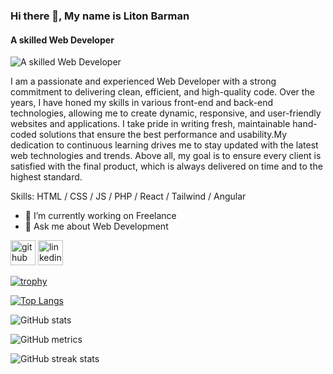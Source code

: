 ### Hi there 👋, My name is Liton Barman
#### A skilled Web Developer
![A skilled Web Developer](https://media.licdn.com/dms/image/v2/D4E16AQEsYotFtROshQ/profile-displaybackgroundimage-shrink_350_1400/profile-displaybackgroundimage-shrink_350_1400/0/1722095392996?e=1744243200&v=beta&t=X6PKYWGJh2q74PRqJ4dCC2BXZeUWtB7zzPRWoAn2gU8)

I am a passionate and experienced Web Developer with a strong commitment to delivering clean, efficient, and high-quality code. Over the years, I have honed my skills in various front-end and back-end technologies, allowing me to create dynamic, responsive, and user-friendly websites and applications. I take pride in writing fresh, maintainable hand-coded solutions that ensure the best performance and usability.My dedication to continuous learning drives me to stay updated with the latest web technologies and trends. Above all, my goal is to ensure every client is satisfied with the final product, which is always delivered on time and to the highest standard.

Skills: HTML / CSS / JS / PHP / React / Tailwind / Angular

- 🔭 I’m currently working on Freelance 
- 💬 Ask me about Web Development 


[<img src='https://cdn.jsdelivr.net/npm/simple-icons@3.0.1/icons/github.svg' alt='github' height='40'>](https://github.com/litonbarman15)  [<img src='https://cdn.jsdelivr.net/npm/simple-icons@3.0.1/icons/linkedin.svg' alt='linkedin' height='40'>](https://www.linkedin.com/in/litonbarman15/)  

[![trophy](https://github-profile-trophy.vercel.app/?username=litonbarman15)](https://github.com/ryo-ma/github-profile-trophy)

[![Top Langs](https://github-readme-stats.vercel.app/api/top-langs/?username=litonbarman15)](https://github.com/anuraghazra/github-readme-stats)

![GitHub stats](https://github-readme-stats.vercel.app/api?username=litonbarman15&show_icons=true)  

![GitHub metrics](https://metrics.lecoq.io/litonbarman15)  

![GitHub streak stats](https://streak-stats.demolab.com/?user=litonbarman15)  

